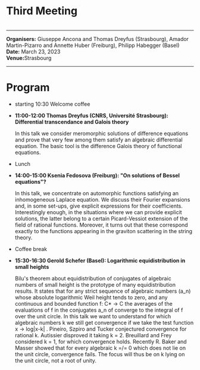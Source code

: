 <HTML>
<BODY>
 <TABLE>
    <TR>
	    <H1>Third Meeting</H1>
    </TR>
  </TABLE>
<hr>

<b>Organisers:</b>  Giuseppe Ancona and Thomas Dreyfus (Strasbourg), Amador Martin-Pizarro and Annette Huber (Freiburg), Philipp Habegger (Basel)<br>
<b>Date:</b> March 23, 2023<br>
<b>Venue:</b>Strasbourg 
<p>
<hr>
<h1>Program</h1>
<ul>
<li> starting 10:30 Welcome coffee<p>
<li><b>11:00-12:00  Thomas Dreyfus (CNRS, Université Strasbourg):  Differential transcendance and Galois theory </b><p>
	
In this talk we consider meromorphic solutions of difference equations and prove that very few among them satisfy an algebraic differential equation. The basic tool is the difference Galois theory of functional equations. 
<li>Lunch<p>
<li><b>14:00-15:00  Ksenia Fedosova (Freiburg): "On solutions of Bessel equations"?</b><p>
In this talk, we concentrate on automorphic functions satisfying an
inhomogeneous Laplace equation. We discuss their Fourier expansions
and, in some set-ups, give explicit expressions for their coefficients.
Interestingly enough, in the situations where we can provide explicit
solutions, the latter belong to a certain Picard-Vessiot extension of
the field of rational functions. Moreover, it turns out that these
correspond exactly to the functions appearing in the graviton
scattering in the string theory.<p>
<li>Coffee break<p>
<li><b>15:30-16:30  Gerold Schefer (Basel): Logarithmic equidistribution in small heights</b><p>
<p>Bilu's theorem about equidistribution of conjugates of algebraic numbers of small height is the prototype of many equidistribution results. It states that for any strict sequence of algebraic numbers (a_n) whose absolute logarithmic Weil height tends to zero, and any continuous and bounded function f: C* -> C the averages of the evaluations of f in the conjugates a_n of converge to the integral of f over the unit circle. In this talk we want to understand for which algebraic numbers k we still get convergence if we take the test function x -> log|x-k| . Pineiro, Szpiro and Tucker conjectured convergence for rational k. Autissier disproved it taking k = 2. Breuillard and Frey considered k = 1, for which convergence holds. Recently R. Baker and Masser showed that for every algebraic k =/= 0 which does not lie on the unit circle, convergence fails. The focus will thus be on k lying on the unit circle, not a root of unity.

